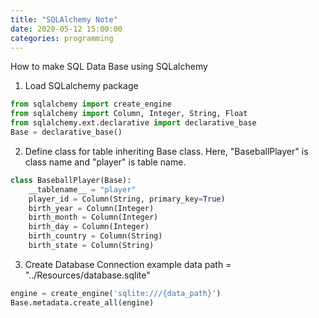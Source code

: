 ```yaml
---
title: "SQLAlchemy Note"
date: 2020-05-12 15:00:00
categories: programming
---
```


How to make SQL Data Base using SQLalchemy
1. Load SQLalchemy package
```python
from sqlalchemy import create_engine
from sqlalchemy import Column, Integer, String, Float
from sqlalchemy.ext.declarative import declarative_base
Base = declarative_base()
```
2. Define class for table inheriting Base class.
   Here, "BaseballPlayer" is class name and "player" is table name. 
```python
class BaseballPlayer(Base):
    __tablename__ = "player"
    player_id = Column(String, primary_key=True)
    birth_year = Column(Integer)
    birth_month = Column(Integer)
    birth_day = Column(Integer)
    birth_country = Column(String)
    birth_state = Column(String)
 ```
3. Create Database Connection
example data path = "../Resources/database.sqlite"
```python
engine = create_engine('sqlite:///{data_path}')
Base.metadata.create_all(engine)
```
